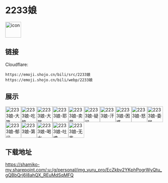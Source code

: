 # 2233娘
<img src="https://emoji.shojo.cn/bili/src/2233娘/icon.png" width="50" height="50" alt="icon">

## 链接
Cloudflare:
```
https://emoji.shojo.cn/bili/src/2233娘
https://emoji.shojo.cn/bili/webp/2233娘
```
## 展示
<img src="https://emoji.shojo.cn/bili/src/2233娘/2233娘-大笑.png" width="50" height="50" alt="2233娘-大笑"><img src="https://emoji.shojo.cn/bili/src/2233娘/2233娘-吃惊.png" width="50" height="50" alt="2233娘-吃惊"><img src="https://emoji.shojo.cn/bili/src/2233娘/2233娘-大哭.png" width="50" height="50" alt="2233娘-大哭"><img src="https://emoji.shojo.cn/bili/src/2233娘/2233娘-耶.png" width="50" height="50" alt="2233娘-耶"><img src="https://emoji.shojo.cn/bili/src/2233娘/2233娘-卖萌.png" width="50" height="50" alt="2233娘-卖萌"><img src="https://emoji.shojo.cn/bili/src/2233娘/2233娘-疑问.png" width="50" height="50" alt="2233娘-疑问"><img src="https://emoji.shojo.cn/bili/src/2233娘/2233娘-汗.png" width="50" height="50" alt="2233娘-汗"><img src="https://emoji.shojo.cn/bili/src/2233娘/2233娘-困惑.png" width="50" height="50" alt="2233娘-困惑"><img src="https://emoji.shojo.cn/bili/src/2233娘/2233娘-怒.png" width="50" height="50" alt="2233娘-怒"><img src="https://emoji.shojo.cn/bili/src/2233娘/2233娘-委屈.png" width="50" height="50" alt="2233娘-委屈"><img src="https://emoji.shojo.cn/bili/src/2233娘/2233娘-郁闷.png" width="50" height="50" alt="2233娘-郁闷"><img src="https://emoji.shojo.cn/bili/src/2233娘/2233娘-第一.png" width="50" height="50" alt="2233娘-第一"><img src="https://emoji.shojo.cn/bili/src/2233娘/2233娘-喝水.png" width="50" height="50" alt="2233娘-喝水"><img src="https://emoji.shojo.cn/bili/src/2233娘/2233娘-吐魂.png" width="50" height="50" alt="2233娘-吐魂"><img src="https://emoji.shojo.cn/bili/src/2233娘/2233娘-无言.png" width="50" height="50" alt="2233娘-无言">

## 下载地址

https://shamiko-my.sharepoint.com/:u:/g/personal/img_yuru_pro/EcZkbv2YKphPogrWyQtu_gQBbQrj6I8ahQX_REuMdSqMFQ